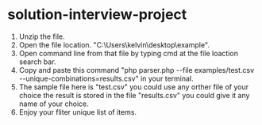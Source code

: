 # solution-interview-project

1. Unzip the file. 
2. Open the file location. "C:\Users\kelvin\desktop\example".
3. Open command line from that file by typing cmd at the file loaction search bar. 
4. Copy and paste this command "php parser.php --file examples/test.csv --unique-combinations=results.csv" in your terminal. 
5. The sample file here is "test.csv" you could use any orther file of your choice  the result is stored in the file "results.csv" you could give it any name of your choice. 
6. Enjoy your fliter unique list of items.

